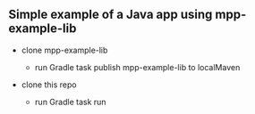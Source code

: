 ## Simple example of a Java app using mpp-example-lib
 * clone mpp-example-lib
   * run Gradle task publish mpp-example-lib to localMaven
 

* clone this repo
   * run Gradle task run
